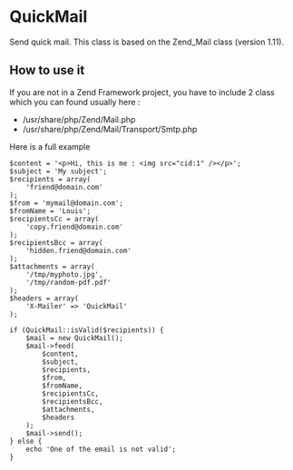 QuickMail
=========

Send quick mail.
This class is based on the Zend_Mail class (version 1.11).

How to use it
-------------------------

If you are not in a Zend Framework project, you have to include 2 class which you can found usually here :
* /usr/share/php/Zend/Mail.php
* /usr/share/php/Zend/Mail/Transport/Smtp.php

Here is a full example

    $content = '<p>Hi, this is me : <img src="cid:1" /></p>';
    $subject = 'My subject';
    $recipients = array(
        'friend@domain.com'
    );
    $from = 'mymail@domain.com';
    $fromName = 'Louis';
    $recipientsCc = array(
        'copy.friend@domain.com'
    );
    $recipientsBcc = array(
        'hidden.friend@domain.com'
    );
    $attachments = array(
        '/tmp/myphoto.jpg',
        '/tmp/random-pdf.pdf'
    );
    $headers = array(
        'X-Mailer' => 'QuickMail'
    );

    if (QuickMail::isValid($recipients)) {
        $mail = new QuickMail();
        $mail->feed(
            $content,
            $subject,
            $recipients,
            $from,
            $fromName,
            $recipientsCc,
            $recipientsBcc,
            $attachments,
            $headers
        );
        $mail->send();
    } else {
        echo 'One of the email is not valid';
    }

